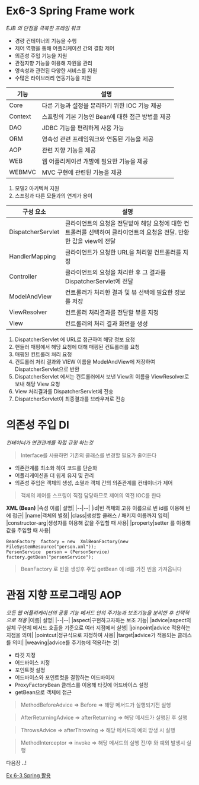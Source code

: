 

  

# Ex6-3 Spring Frame work

  *EJB 의 단점을 극복한 프레임 워크*
   - 경량 컨테이너의 기능을 수행
   - 제어 역행을 통해 어플리케이션 간의 결합 제어
   - 의존성 주입 기능을 지원
   - 관점지향 기능을 이용해 자원을 관리
   - 영속성과 관련된 다양한 서비스를 지원
   - 수많은 라이브러리 연동기능을 지원

|기능| 설명|
|--|--|
|Core|다른 기능과 설정을 분리하기 위한 IOC 기능 제공|
|Context|스프링의 기본 기능인 Bean에 대한 접근 방법을 제공|
|DAO| JDBC 기능을 편리하게 사용 가능|
|ORM| 영속성 관련 프레임워크와 연동된 기능을 제공 |
|AOP|관련 지향 기능을 제공|
|WEB| 웹 어플리케이션 개발에 필요한 기능을 제공|
|WEBMVC| MVC 구현에 관련된 기능을 제공|
  
 1. 모델2 아키텍쳐 지원
 2. 스프링과 다른 모듈과의 연계가 용이
  
|구성 요소| 설명|
|--|--|
|DispatcherServlet|클라이언트의 요청을 전달받아 해당 요청에 대한 컨트롤러를 선택하여 클라이언트의 요청을 전달. 반환한 값을 view에 전달|
|HandlerMapping|클라이언트가 요청한 URL을 처리할 컨트롤러를 지정|
|Controller|클라이언트의 요청을 처리한 후 그 결과를 DispatcherServlet에 전달|
|ModelAndView|컨트롤러가 처리한 결과 및 뷰 선택에 필요한 정보를 저장|
|ViewResolver|컨트롤러 처리결과를 전달할 뷰를 지정|
|View|컨트롤러의 처리 결과 화면을 생성|
 1. DispatcherServlet 에 URL로 접근하여 해당 정보 요청
 2. 핸들러 매핑에서 해당 요청에 대해 매핑된 컨트롤러를 요청
 3. 매핑된 컨트롤러 처리 요청
 4. 컨트롤러 처리 결과와 VIEW 이름을 ModelAndView에 저장하여 DispatcherServlet으로 반환
 5. DispatcherServlet 에서는 컨트롤러에서 보낸 View의 이름을 ViewResolver로 보내 해당 View 요청
 6. View 처리결과를 DispatcherServlet에 전송
 7. DispatcherServlet이 최종결과를 브라우저로 전송

# 의존성 주입 DI

*컨테이너가 연관관계를 직접 규정 하는것*

> Interface를 사용하면 기존의 클래스를 변경할 필요가 줄어든다
- 의존관계를 최소화 하여 코드를 단순화
- 어플리케이션을 더 쉽게 유지 및 관리
- 의존성 주입은 객체의 생성, 소멸과 객체 간의 의존관계를 컨테이너가 제어
> 객체의 제어를 스프링이 직접 담당하므로 제어의 역전  IOC를 한다

**XML (Bean)** 
|속성 이름| 설명|
|--|--|
|id|빈 객체의 고유 이름으로 빈 id를 이용해 빈에 접근|
|name|객체의 별칭|
|class|생성할 클래스 / 패키지 이름까지 입력|
|constructor-arg|생성자를 이용해 값을 주입할 때 사용|
|property|setter 를 이용해 값을 주입할 때 사용|

    BeanFactory  factory = new  XmlBeanFactory(new FileSystemResource("person.xml"));
    PersonService  person = (PersonService) factory.getBean("personService");
> BeanFactory 로 빈을 생성후 주입
> getBean 에 id를 가진 빈을 가져옵니다

# 관점 지향 프로그래밍 AOP
*모든 웹 어플리케이션의 공통 기능*
*메서드 안의 주기능과 보조기능을 분리한 후 선택적으로 적용*
|이름| 설명|
|--|--|
|aspect|구현하고자하는 보조 기능|
|advice|aspect의 실체 구현체 메서드 호출을 기준으로 여러 지점에서 실행|
|joinpoint|advice 적용하는 지점을 의미|
|pointcut|정규식으로 지정하여 사용|
|target|advice가 적용되는 클래스를 의미|
|weaving|advice를 주기능에 적용하는 것|

- 타깃 지정
- 어드바이스 지정
- 포인트컷 설정
-  어드바이스와 포인트컷을 결합하는 어드바이저
- ProxyFactoryBean 클래스를 이용해 타깃에 어드바이스 설정
-  getBean으로 객체에 접근

> MethodBeforeAdvice
	=> Before
	=> 해당 메서드가 실행되기전 실행
	
> AfterReturningAdvice
	=> afterReturning
	=> 해당 메서드가 실행된 후 실행
	
> ThrowsAdvice
	=> afterThrowing
	=> 해당 메서드의 예외 방생 시 실행

> MethodInterceptor
	=> invoke
	=> 해당 메서드의 실행 전/후 와 예외 발생시 실행

다음장 ..!

[Ex 6-3 Spring 활용](../ex04)


